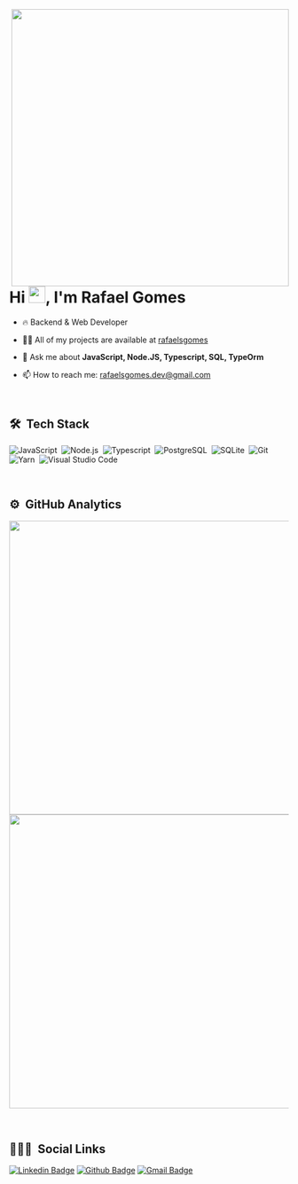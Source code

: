 <img align="right" height="500em" src="https://raw.githubusercontent.com/gist/rafaelsgomes/54cae6fe1d3b7ca3365d9d5956dcec07/raw/c4511ccdd528a5f493245582be5825419433eacd/githubcard.svg"/>
<h1 align="left">Hi <img src="https://emojipedia-us.s3.amazonaws.com/source/skype/289/victory-hand_270c-fe0f.png" width="30px">, I'm Rafael Gomes</h1>

- 🔥 Backend & Web Developer

- 👨‍💻 All of my projects are available at [rafaelsgomes](https://github.com/rafaelsgomes)

- 💬 Ask me about **JavaScript, Node.JS, Typescript, SQL, TypeOrm**

- 📫 How to reach me: [rafaelsgomes.dev@gmail.com](mailto:rafaelsgomes.dev@gmail)


<br>

## 🛠 &nbsp;Tech Stack

![JavaScript](https://img.shields.io/badge/-JavaScript-05122A?style=flat&logo=javascript)&nbsp;
![Node.js](https://img.shields.io/badge/-Node.js-05122A?style=flat&logo=node.js)&nbsp;
![Typescript](https://img.shields.io/badge/-Typescript-05122A?style=flat&logo=Typescript)&nbsp;
![PostgreSQL](https://img.shields.io/badge/-PostgreSQL-05122A?style=flat&logo=postgresql)&nbsp;
![SQLite](https://img.shields.io/badge/-SQLite-05122A?style=flat&logo=sqlite)&nbsp;
![Git](https://img.shields.io/badge/-Git-05122A?style=flat&logo=git)&nbsp;
![Yarn](https://img.shields.io/badge/-Yarn-05122A?style=flat&logo=Yarn)&nbsp;
![Visual Studio Code](https://img.shields.io/badge/-Visual%20Studio%20Code-05122A?style=flat&logo=visual-studio-code&logoColor=007ACC)&nbsp;

<br>

## ⚙️ &nbsp;GitHub Analytics

<p align="left">
<img width="530em" src="https://github-readme-stats.vercel.app/api?username=rafaelsgomes&show_icons=true&theme=shades-of-purple&alt=%22rafaelsgomes%27s%20stats"/>
<img width="530em" src="https://github-readme-stats.vercel.app/api/top-langs/?username=rafaelsgomes&layout=compact&theme=shades-of-purple&alt="rafaelsgomes's most languages"/>
</p>

<br>

## 👨🏽‍🦲 &nbsp;Social Links

[![Linkedin Badge](https://img.shields.io/badge/Rafael%20Gomes-blue?style=flat-square&logo=Linkedin&logoColor=white&link=https://www.linkedin.com/in/rafaelsgomes/)](https://www.linkedin.com/in/rafaelsgomes/)
[![Github Badge](https://img.shields.io/badge/RafaelsGomes-181717?style=flat-square&logo=Github&logoColor=white&link=https://github.com/rafaelsgomes)](https://github.com/rafaelsgomes)
[![Gmail Badge](https://img.shields.io/badge/-rafaelsgomes.dev@gmail.com-c14438?style=flat-square&logo=Gmail&logoColor=white&link=mailto:rafaelsgomes.dev@gmail)](mailto:rafaelsgomes.dev@gmail)

<!--
**maykbrito/maykbrito** is a ✨ _special_ ✨ repository because its `README.md` (this file) appears on your GitHub profile.

Here are some ideas to get you started:

- 🔭 I’m currently working on ...
- 🌱 I’m currently learning ...
- 👯 I’m looking to collaborate on ...
- 🤔 I’m looking for help with ...
- 💬 Ask me about ...

- 😄 Pronouns: ...
- ⚡ Fun fact: ...
-->
